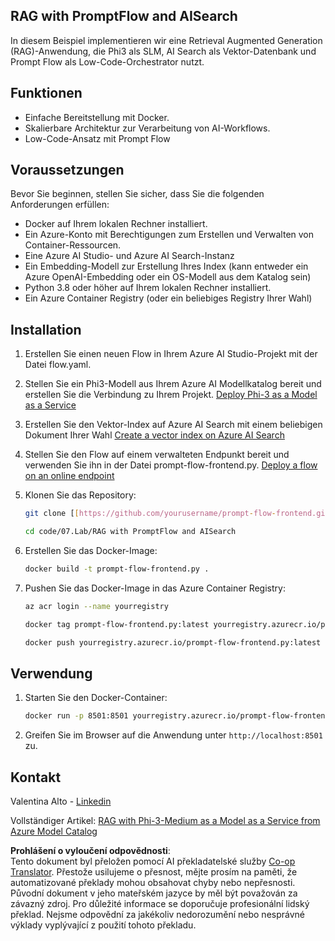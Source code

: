 <!--
CO_OP_TRANSLATOR_METADATA:
{
  "original_hash": "8ec74e4a49934dad78bc52dcb898359c",
  "translation_date": "2025-05-09T05:14:32+00:00",
  "source_file": "code/07.Lab/RAG_with_PromptFlow_and_AISearch/README.md",
  "language_code": "cs"
}
-->
## RAG with PromptFlow and AISearch

In diesem Beispiel implementieren wir eine Retrieval Augmented Generation (RAG)-Anwendung, die Phi3 als SLM, AI Search als Vektor-Datenbank und Prompt Flow als Low-Code-Orchestrator nutzt.

## Funktionen

- Einfache Bereitstellung mit Docker.
- Skalierbare Architektur zur Verarbeitung von AI-Workflows.
- Low-Code-Ansatz mit Prompt Flow

## Voraussetzungen

Bevor Sie beginnen, stellen Sie sicher, dass Sie die folgenden Anforderungen erfüllen:

- Docker auf Ihrem lokalen Rechner installiert.
- Ein Azure-Konto mit Berechtigungen zum Erstellen und Verwalten von Container-Ressourcen.
- Eine Azure AI Studio- und Azure AI Search-Instanz
- Ein Embedding-Modell zur Erstellung Ihres Index (kann entweder ein Azure OpenAI-Embedding oder ein OS-Modell aus dem Katalog sein)
- Python 3.8 oder höher auf Ihrem lokalen Rechner installiert.
- Ein Azure Container Registry (oder ein beliebiges Registry Ihrer Wahl)

## Installation

1. Erstellen Sie einen neuen Flow in Ihrem Azure AI Studio-Projekt mit der Datei flow.yaml.
2. Stellen Sie ein Phi3-Modell aus Ihrem Azure AI Modellkatalog bereit und erstellen Sie die Verbindung zu Ihrem Projekt. [Deploy Phi-3 as a Model as a Service](https://learn.microsoft.com/azure/machine-learning/how-to-deploy-models-phi-3?view=azureml-api-2&tabs=phi-3-mini)
3. Erstellen Sie den Vektor-Index auf Azure AI Search mit einem beliebigen Dokument Ihrer Wahl [Create a vector index on Azure AI Search](https://learn.microsoft.com/azure/search/search-how-to-create-search-index?tabs=portal)
4. Stellen Sie den Flow auf einem verwalteten Endpunkt bereit und verwenden Sie ihn in der Datei prompt-flow-frontend.py. [Deploy a flow on an online endpoint](https://learn.microsoft.com/azure/ai-studio/how-to/flow-deploy)
5. Klonen Sie das Repository:

    ```sh
    git clone [[https://github.com/yourusername/prompt-flow-frontend.git](https://github.com/microsoft/Phi-3CookBook.git)](https://github.com/microsoft/Phi-3CookBook.git)
    
    cd code/07.Lab/RAG with PromptFlow and AISearch
    ```

6. Erstellen Sie das Docker-Image:

    ```sh
    docker build -t prompt-flow-frontend.py .
    ```

7. Pushen Sie das Docker-Image in das Azure Container Registry:

    ```sh
    az acr login --name yourregistry
    
    docker tag prompt-flow-frontend.py:latest yourregistry.azurecr.io/prompt-flow-frontend.py:latest
    
    docker push yourregistry.azurecr.io/prompt-flow-frontend.py:latest
    ```

## Verwendung

1. Starten Sie den Docker-Container:

    ```sh
    docker run -p 8501:8501 yourregistry.azurecr.io/prompt-flow-frontend.py:latest
    ```

2. Greifen Sie im Browser auf die Anwendung unter `http://localhost:8501` zu.

## Kontakt

Valentina Alto - [Linkedin](https://www.linkedin.com/in/valentina-alto-6a0590148/)

Vollständiger Artikel: [RAG with Phi-3-Medium as a Model as a Service from Azure Model Catalog](https://medium.com/@valentinaalto/rag-with-phi-3-medium-as-a-model-as-a-service-from-azure-model-catalog-62e1411948f3)

**Prohlášení o vyloučení odpovědnosti**:  
Tento dokument byl přeložen pomocí AI překladatelské služby [Co-op Translator](https://github.com/Azure/co-op-translator). Přestože usilujeme o přesnost, mějte prosím na paměti, že automatizované překlady mohou obsahovat chyby nebo nepřesnosti. Původní dokument v jeho mateřském jazyce by měl být považován za závazný zdroj. Pro důležité informace se doporučuje profesionální lidský překlad. Nejsme odpovědní za jakékoliv nedorozumění nebo nesprávné výklady vyplývající z použití tohoto překladu.